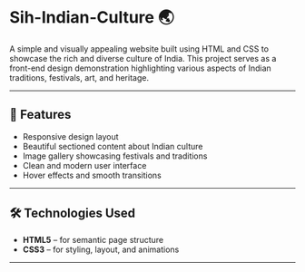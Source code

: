 














# Sih-Indian-Culture 🌏




A simple and visually appealing website built using HTML and CSS to showcase the rich and diverse culture of India. This project serves as a front-end design demonstration highlighting various aspects of Indian traditions, festivals, art, and heritage.

---

## 📌 Features

- Responsive design layout
- Beautiful sectioned content about Indian culture
- Image gallery showcasing festivals and traditions
- Clean and modern user interface
- Hover effects and smooth transitions

---

## 🛠 Technologies Used

- **HTML5** – for semantic page structure
- **CSS3** – for styling, layout, and animations

---





